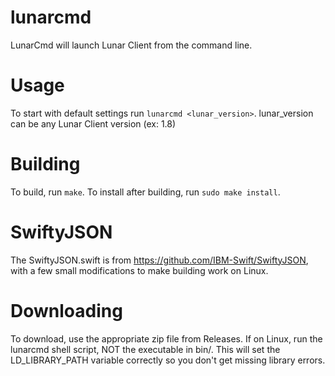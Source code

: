 # lunarcmd
LunarCmd will launch Lunar Client from the command line.
# Usage
To start with default settings run `lunarcmd <lunar_version>`. lunar_version can be any Lunar Client version (ex: 1.8)
# Building
To build, run `make`. To install after building, run `sudo make install`.
# SwiftyJSON
The SwiftyJSON.swift is from https://github.com/IBM-Swift/SwiftyJSON, with a few small modifications to make building work on Linux.
# Downloading
To download, use the appropriate zip file from Releases. If on Linux, run the lunarcmd shell script, NOT the executable in bin/. This will set the LD_LIBRARY_PATH variable correctly so you don't get missing library errors.
